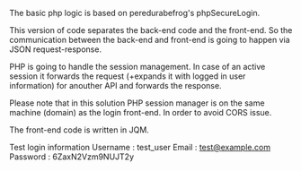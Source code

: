 The basic php logic is based on peredurabefrog's phpSecureLogin.

This version of code separates the back-end code and the front-end. 
So the communication between the back-end and front-end is going to happen via JSON request-response. 

PHP is going to handle the session management. In case of an active session it forwards the request (+expands it with logged in user information) for anouther API and forwards the response.

Please note that in this solution PHP session manager is on the same machine (domain) as the login front-end. In order to avoid CORS issue.

The front-end code is written in JQM.

Test login information
Username : test_user Email : test@example.com Password : 6ZaxN2Vzm9NUJT2y